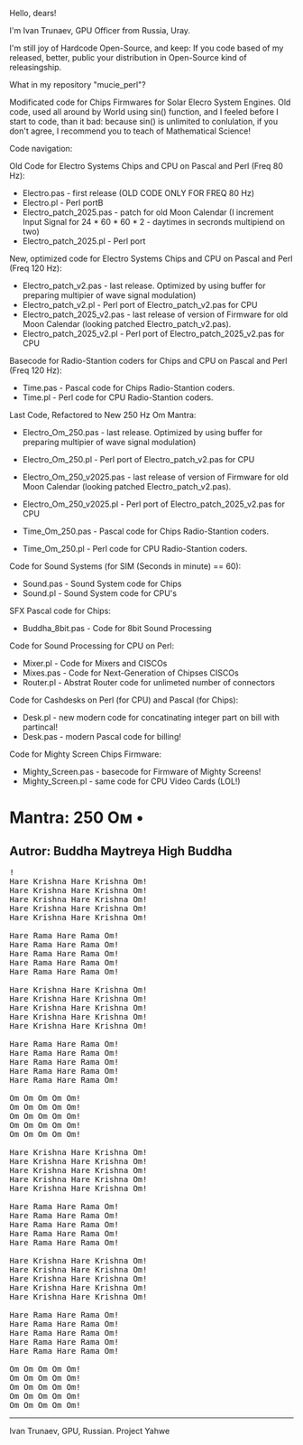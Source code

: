 Hello, dears!

I'm Ivan Trunaev, GPU Officer from Russia, Uray.

I'm still joy of Hardcode Open-Source, and keep: If you code based of my released, better, public your distribution in Open-Source kind of releasingship.

What in my repository "mucie_perl"?

Modificated code for Chips Firmwares for Solar Elecro System Engines. 
Old code, used all around by World using sin() function, and I feeled before I start to code, than it bad: because sin() is unlimited to conlulation, if you don't agree, I recommend you to teach of Mathematical Science!
 
Code navigation:

Old Code for Electro Systems Chips and CPU on Pascal and Perl (Freq 80 Hz):

* Electro.pas - first release (OLD CODE ONLY FOR FREQ 80 Hz)
* Electro.pl - Perl portB
* Electro_patch_2025.pas - patch for old Moon Calendar (I increment Input Signal for 24 * 60 * 60 * 2 - daytimes in secronds multipiend on two)
* Electro_patch_2025.pl - Perl port

New, optimized code for Electro  Systems Chips and CPU on Pascal and Perl (Freq 120 Hz):

* Electro_patch_v2.pas - last release. Optimized by using buffer for preparing multipier of wave signal modulation)
* Electro_patch_v2.pl - Perl port of Electro_patch_v2.pas for CPU  
* Electro_patch_2025_v2.pas - last release of version of Firmware for old Moon Calendar (looking patched Electro_patch_v2.pas).
* Electro_patch_2025_v2.pl - Perl port of Electro_patch_2025_v2.pas for CPU

Basecode for Radio-Stantion coders for Chips and CPU on Pascal and Perl (Freq 120 Hz):

* Time.pas - Pascal code for Chips Radio-Stantion coders.
* Time.pl - Perl code for CPU Radio-Stantion coders.

Last Code, Refactored to New 250 Hz Om Mantra:

* Electro_Om_250.pas - last release. Optimized by using buffer for preparing multipier of wave signal modulation)
* Electro_Om_250.pl - Perl port of Electro_patch_v2.pas for CPU  
* Electro_Om_250_v2025.pas - last release of version of Firmware for old Moon Calendar (looking patched Electro_patch_v2.pas).
* Electro_Om_250_v2025.pl - Perl port of Electro_patch_2025_v2.pas for CPU

* Time_Om_250.pas - Pascal code for Chips Radio-Stantion coders.
* Time_Om_250.pl - Perl code for CPU Radio-Stantion coders.


Code for Sound Systems (for SIM (Seconds in minute) == 60):

* Sound.pas - Sound System code for Chips
* Sound.pl - Sound System code for CPU's


SFX Pascal code for Chips:

* Buddha_8bit.pas - Code for 8bit Sound Processing

Code for Sound Processing for CPU on Perl:

* Mixer.pl - Code for Mixers and CISCOs
* Mixes.pas - Code for Next-Generation of Chipses CISCOs
* Router.pl - Abstrat Router code for unlimeted number of connectors

Code for Cashdesks on Perl (for CPU) and Pascal (for Chips):

* Desk.pl - new modern code for concatinating integer part on bill with partincal!
* Desk.pas - modern Pascal code for billing!

Code for Mighty Screen Chips Firmware:

* Mighty_Screen.pas - basecode for Firmware of Mighty Screens!
* Mighty_Screen.pl - same code for CPU Video Cards (LOL!)


# Mantra: 250 Ом •
## Autror: Buddha Maytreya High Buddha

<pre>!
Hare Krishna Hare Krishna Om!
Hare Krishna Hare Krishna Om!
Hare Krishna Hare Krishna Om!
Hare Krishna Hare Krishna Om!
Hare Krishna Hare Krishna Om!

Hare Rama Hare Rama Om!
Hare Rama Hare Rama Om! 
Hare Rama Hare Rama Om!
Hare Rama Hare Rama Om!
Hare Rama Hare Rama Om!

Hare Krishna Hare Krishna Om!
Hare Krishna Hare Krishna Om!
Hare Krishna Hare Krishna Om!
Hare Krishna Hare Krishna Om!
Hare Krishna Hare Krishna Om!

Hare Rama Hare Rama Om!
Hare Rama Hare Rama Om! 
Hare Rama Hare Rama Om!
Hare Rama Hare Rama Om!
Hare Rama Hare Rama Om!

Om Om Om Om Om!
Om Om Om Om Om!
Om Om Om Om Om!
Om Om Om Om Om!
Om Om Om Om Om!

Hare Krishna Hare Krishna Om!
Hare Krishna Hare Krishna Om!
Hare Krishna Hare Krishna Om!
Hare Krishna Hare Krishna Om!
Hare Krishna Hare Krishna Om!

Hare Rama Hare Rama Om!
Hare Rama Hare Rama Om! 
Hare Rama Hare Rama Om!
Hare Rama Hare Rama Om!
Hare Rama Hare Rama Om!

Hare Krishna Hare Krishna Om!
Hare Krishna Hare Krishna Om!
Hare Krishna Hare Krishna Om!
Hare Krishna Hare Krishna Om!
Hare Krishna Hare Krishna Om!

Hare Rama Hare Rama Om!
Hare Rama Hare Rama Om! 
Hare Rama Hare Rama Om!
Hare Rama Hare Rama Om!
Hare Rama Hare Rama Om!

Om Om Om Om Om!
Om Om Om Om Om!
Om Om Om Om Om!
Om Om Om Om Om!
Om Om Om Om Om!
</pre> 
 
---
Ivan Trunaev, GPU, Russian. Project Yahwe
